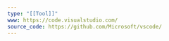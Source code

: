 ```yaml
---
type: "[[Tool]]"
www: https://code.visualstudio.com/
source_code: https://github.com/Microsoft/vscode/
---
```

